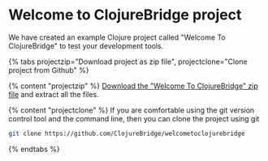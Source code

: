 # Welcome to ClojureBridge project

We have created an example Clojure project called "Welcome To ClojureBridge" to test your development tools.

{% tabs projectzip="Download project as zip file", projectclone="Clone project from Github" %}

{% content "projectzip" %}
[Download the "Welcome To ClojureBridge" zip file](https://github.com/ClojureBridgeLondon/welcometoclojurebridge/archive/master.zip) and extract all the files.


{% content "projectclone" %}
If you are comfortable using the git version control tool and the command line, then you can clone the project using git

```bash
git clone https://github.com/ClojureBridge/welcometoclojurebridge
```

{% endtabs %}
